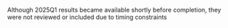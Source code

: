 Although 2025Q1 results became available shortly before completion, they were not reviewed or included due to timing constraints
